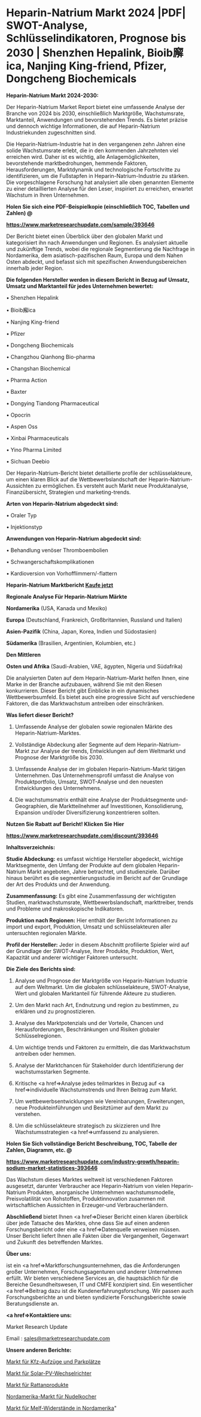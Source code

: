 # Heparin-Natrium Markt 2024 |PDF| SWOT-Analyse, Schlüsselindikatoren, Prognose bis 2030 | Shenzhen Hepalink, Bioib廨ica, Nanjing King-friend, Pfizer, Dongcheng Biochemicals

<strong>Heparin-Natrium Markt 2024-2030:</strong>

Der Heparin-Natrium Market Report bietet eine umfassende Analyse der Branche von 2024 bis 2030, einschließlich Marktgröße, Wachstumsrate, Marktanteil, Anwendungen und bevorstehenden Trends. Es bietet präzise und dennoch wichtige Informationen, die auf Heparin-Natrium Industriekunden zugeschnitten sind.

Die Heparin-Natrium-Industrie hat in den vergangenen zehn Jahren eine solide Wachstumsrate erlebt, die in den kommenden Jahrzehnten viel erreichen wird. Daher ist es wichtig, alle Anlagemöglichkeiten, bevorstehende marktbedrohungen, hemmende Faktoren, Herausforderungen, Marktdynamik und technologische Fortschritte zu identifizieren, um die Fußstapfen in Heparin-Natrium-Industrie zu stärken. Die vorgeschlagene Forschung hat analysiert alle oben genannten Elemente zu einer detaillierten Analyse für den Leser, inspiriert zu erreichen, erwartet Wachstum in Ihren Unternehmen.



<strong>Holen Sie sich eine PDF-Beispielkopie (einschließlich TOC, Tabellen und Zahlen) @
</strong>

<strong><a href=https://www.marketresearchupdate.com/sample/393646>

<strong>https://www.marketresearchupdate.com/sample/393646</u></font></a></strong></strong>

Der Bericht bietet einen Überblick über den globalen Markt und kategorisiert ihn nach Anwendungen und Regionen. Es analysiert aktuelle und zukünftige Trends, wobei die regionale Segmentierung die Nachfrage in Nordamerika, dem asiatisch-pazifischen Raum, Europa und dem Nahen Osten abdeckt, und befasst sich mit spezifischen Anwendungsbereichen innerhalb jeder Region.



<strong>Die folgenden Hersteller werden in diesem Bericht in Bezug auf Umsatz, Umsatz und Marktanteil für jedes Unternehmen bewertet:</strong>

• Shenzhen Hepalink

• Bioib廨ica

• Nanjing King-friend

• Pfizer

• Dongcheng Biochemicals

• Changzhou Qianhong Bio-pharma

• Changshan Biochemical

• Pharma Action

• Baxter

• Dongying Tiandong Pharmaceutical

• Opocrin

• Aspen Oss

• Xinbai Pharmaceuticals

• Yino Pharma Limited

• Sichuan Deebio

Der Heparin-Natrium-Bericht bietet detaillierte profile der schlüsselakteure, um einen klaren Blick auf die Wettbewerbslandschaft der Heparin-Natrium-Aussichten zu ermöglichen. Es versteht auch Markt neue Produktanalyse, Finanzübersicht, Strategien und marketing-trends.



<strong>Arten von Heparin-Natrium abgedeckt sind:</strong>

• Oraler Typ

• Injektionstyp



<strong>Anwendungen von Heparin-Natrium abgedeckt sind:</strong>

• Behandlung venöser Thromboembolien

• Schwangerschaftskomplikationen

• Kardioversion von Vorhofflimmern/-flattern



<strong>Heparin-Natrium Marktbericht <a href=https://www.marketresearchupdate.com/buynow/393646>Kaufe jetzt</a></strong>



<strong>Regionale Analyse Für Heparin-Natrium Märkte</strong>



<strong>Nordamerika</strong> (USA, Kanada und Mexiko)



<strong>Europa</strong> (Deutschland, Frankreich, Großbritannien, Russland und Italien)



<strong>Asien-Pazifik</strong> (China, Japan, Korea, Indien und Südostasien)



<strong>Südamerika</strong> (Brasilien, Argentinien, Kolumbien, etc.)



<strong>Den Mittleren</strong> 

<strong>Osten und Afrika</strong> (Saudi-Arabien, VAE, ägypten, Nigeria und Südafrika)

Die analysierten Daten auf dem Heparin-Natrium-Markt helfen Ihnen, eine Marke in der Branche aufzubauen, während Sie mit den Riesen konkurrieren. Dieser Bericht gibt Einblicke in ein dynamisches Wettbewerbsumfeld. Es bietet auch eine progressive Sicht auf verschiedene Faktoren, die das Marktwachstum antreiben oder einschränken.



<strong>Was liefert dieser Bericht?</strong>

1. Umfassende Analyse der globalen sowie regionalen Märkte des Heparin-Natrium-Marktes.

2. Vollständige Abdeckung aller Segmente auf dem Heparin-Natrium-Markt zur Analyse der trends, Entwicklungen auf dem Weltmarkt und Prognose der Marktgröße bis 2030.

3. Umfassende Analyse der im globalen Heparin-Natrium-Markt tätigen Unternehmen. Das Unternehmensprofil umfasst die Analyse von Produktportfolio, Umsatz, SWOT-Analyse und den neuesten Entwicklungen des Unternehmens.

4. Die wachstumsmatrix enthält eine Analyse der Produktsegmente und-Geographien, die Marktteilnehmer auf Investitionen, Konsolidierung, Expansion und/oder Diversifizierung konzentrieren sollten.



<strong>Nutzen Sie Rabatt auf Bericht! Klicken Sie Hier
</strong>

<strong><a href=https://www.marketresearchupdate.com/discount/393646>https://www.marketresearchupdate.com/discount/393646</b></u></font></strong></a>



<strong>Inhaltsverzeichnis:</strong>



<strong>Studie Abdeckung:</strong> es umfasst wichtige Hersteller abgedeckt, wichtige Marktsegmente, den Umfang der Produkte auf dem globalen Heparin-Natrium Markt angeboten, Jahre betrachtet, und studienziele. Darüber hinaus berührt es die segmentierungsstudie im Bericht auf der Grundlage der Art des Produkts und der Anwendung.



<strong>Zusammenfassung:</strong> Es gibt eine Zusammenfassung der wichtigsten Studien, marktwachstumsrate, Wettbewerbslandschaft, markttreiber, trends und Probleme und makroskopische Indikatoren.



<strong>Produktion nach Regionen:</strong> Hier enthält der Bericht Informationen zu import und export, Produktion, Umsatz und schlüsselakteuren aller untersuchten regionalen Märkte.



<strong>Profil der Hersteller:</strong> Jeder in diesem Abschnitt profilierte Spieler wird auf der Grundlage der SWOT-Analyse, Ihrer Produkte, Produktion, Wert, Kapazität und anderer wichtiger Faktoren untersucht.



<strong>Die Ziele des Berichts sind:</strong>

1) Analyse und Prognose der Marktgröße von Heparin-Natrium Industrie auf dem Weltmarkt.
Um die globalen schlüsselakteure, SWOT-Analyse, Wert und globalen Marktanteil für führende Akteure zu studieren.

2) Um den Markt nach Art, Endnutzung und region zu bestimmen, zu erklären und zu prognostizieren.

3) Analyse des Marktpotenzials und der Vorteile, Chancen und Herausforderungen, Beschränkungen und Risiken globaler Schlüsselregionen.

4) Um wichtige trends und Faktoren zu ermitteln, die das Marktwachstum antreiben oder hemmen.

5) Analyse der Marktchancen für Stakeholder durch Identifizierung der wachstumsstarken Segmente.

6) Kritische <a href=>Analyse</a> jedes teilmarktes in Bezug auf <a href=>individuelle</a> Wachstumstrends und Ihren Beitrag zum Markt.

7) Um wettbewerbsentwicklungen wie Vereinbarungen, Erweiterungen, neue Produkteinführungen und Besitztümer auf dem Markt zu verstehen.

8) Um die schlüsselakteure strategisch zu skizzieren und Ihre Wachstumsstrategien <a href=>umfassend</a> zu analysieren.



<strong>Holen Sie Sich vollständige Bericht Beschreibung, TOC, Tabelle der Zahlen, Diagramm, etc. @ </strong>

<strong><a href=https://www.marketresearchupdate.com/industry-growth/heparin-sodium-market-statistices-393646>https://www.marketresearchupdate.com/industry-growth/heparin-sodium-market-statistices-393646</a></font></strong>

Das Wachstum dieses Marktes weltweit ist verschiedenen Faktoren ausgesetzt, darunter Verbraucher ace Heparin-Natrium von vielen Heparin-Natrium Produkten, anorganische Unternehmen wachstumsmodelle, Preisvolatilität von Rohstoffen, Produktinnovation zusammen mit wirtschaftlichen Aussichten in Erzeuger-und Verbraucherländern.



<strong>Abschließend</strong> bietet Ihnen <a href=>Dieser</a> Bericht einen klaren überblick über jede Tatsache des Marktes, ohne dass Sie auf einen anderen Forschungsbericht oder eine <a href=>Datenquelle</a> verweisen müssen. Unser Bericht liefert Ihnen alle Fakten über die Vergangenheit, Gegenwart und Zukunft des betreffenden Marktes.



<strong>Über uns:</strong>

 ist ein <a href=>Marktfors</a>chungsunternehmen, das die Anforderungen großer Unternehmen, Forschungsagenturen und anderer Unternehmen erfüllt. Wir bieten verschiedene Services an, die hauptsächlich für die Bereiche Gesundheitswesen, IT und CMFE konzipiert sind. Ein wesentlicher <a href=>Beitrag</a> dazu ist die Kundenerfahrungsforschung. Wir passen auch Forschungsberichte an und bieten syndizierte Forschungsberichte sowie Beratungsdienste an.



<strong><a href=>Kontaktiere uns:</a></strong>

Market Research Update

Email : sales@marketresearchupdate.com



<strong>Unsere anderen Berichte:</strong>

<a href=https://www.linkedin.com/pulse/automotive-lifts-car-parking-market-size-growth>Markt für Kfz-Aufzüge und Parkplätze</a>

<a href=https://www.linkedin.com/pulse/solar-pv-inverters-market-outlooks-2023-size-shares-growth>Markt für Solar-PV-Wechselrichter</a>

<a href=https://www.linkedin.com/pulse/rattan-products-market-size-share-outlook>Markt für Rattanprodukte</a>

<a href=https://www.linkedin.com/pulse/north-america-noodle-cooker-market-size-analysis>Nordamerika-Markt für Nudelkocher</a>

<a href=https://www.linkedin.com/pulse/north-america-melf-resistors-market-2030-future>Markt für Melf-Widerstände in Nordamerika</a>"
